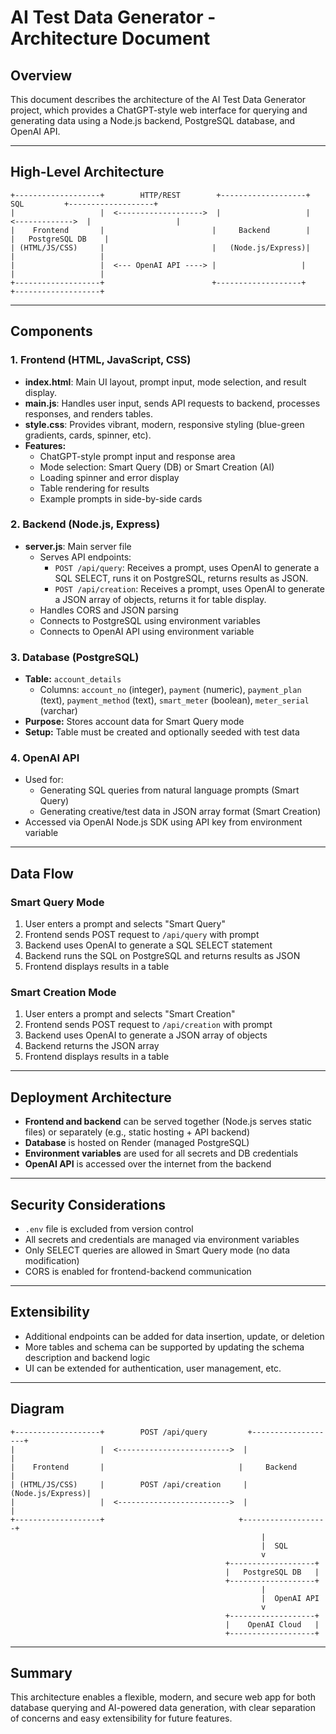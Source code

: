 # AI Test Data Generator - Architecture Document

## Overview
This document describes the architecture of the AI Test Data Generator project, which provides a ChatGPT-style web interface for querying and generating data using a Node.js backend, PostgreSQL database, and OpenAI API.

---

## High-Level Architecture

```
+-------------------+        HTTP/REST        +-------------------+        SQL         +-------------------+
|                   |  <------------------->  |                   |  <------------->  |                   |
|    Frontend       |                        |     Backend        |                  |   PostgreSQL DB    |
| (HTML/JS/CSS)     |                        |   (Node.js/Express)|                  |                   |
|                   |  <--- OpenAI API ----> |                   |                  |                   |
+-------------------+                        +-------------------+                  +-------------------+
```

---

## Components

### 1. Frontend (HTML, JavaScript, CSS)
- **index.html**: Main UI layout, prompt input, mode selection, and result display.
- **main.js**: Handles user input, sends API requests to backend, processes responses, and renders tables.
- **style.css**: Provides vibrant, modern, responsive styling (blue-green gradients, cards, spinner, etc).
- **Features:**
  - ChatGPT-style prompt input and response area
  - Mode selection: Smart Query (DB) or Smart Creation (AI)
  - Loading spinner and error display
  - Table rendering for results
  - Example prompts in side-by-side cards

### 2. Backend (Node.js, Express)
- **server.js**: Main server file
  - Serves API endpoints:
    - `POST /api/query`: Receives a prompt, uses OpenAI to generate a SQL SELECT, runs it on PostgreSQL, returns results as JSON.
    - `POST /api/creation`: Receives a prompt, uses OpenAI to generate a JSON array of objects, returns it for table display.
  - Handles CORS and JSON parsing
  - Connects to PostgreSQL using environment variables
  - Connects to OpenAI API using environment variable

### 3. Database (PostgreSQL)
- **Table:** `account_details`
  - Columns: `account_no` (integer), `payment` (numeric), `payment_plan` (text), `payment_method` (text), `smart_meter` (boolean), `meter_serial` (varchar)
- **Purpose:** Stores account data for Smart Query mode
- **Setup:** Table must be created and optionally seeded with test data

### 4. OpenAI API
- Used for:
  - Generating SQL queries from natural language prompts (Smart Query)
  - Generating creative/test data in JSON array format (Smart Creation)
- Accessed via OpenAI Node.js SDK using API key from environment variable

---

## Data Flow

### Smart Query Mode
1. User enters a prompt and selects "Smart Query"
2. Frontend sends POST request to `/api/query` with prompt
3. Backend uses OpenAI to generate a SQL SELECT statement
4. Backend runs the SQL on PostgreSQL and returns results as JSON
5. Frontend displays results in a table

### Smart Creation Mode
1. User enters a prompt and selects "Smart Creation"
2. Frontend sends POST request to `/api/creation` with prompt
3. Backend uses OpenAI to generate a JSON array of objects
4. Backend returns the JSON array
5. Frontend displays results in a table

---

## Deployment Architecture
- **Frontend and backend** can be served together (Node.js serves static files) or separately (e.g., static hosting + API backend)
- **Database** is hosted on Render (managed PostgreSQL)
- **Environment variables** are used for all secrets and DB credentials
- **OpenAI API** is accessed over the internet from the backend

---

## Security Considerations
- `.env` file is excluded from version control
- All secrets and credentials are managed via environment variables
- Only SELECT queries are allowed in Smart Query mode (no data modification)
- CORS is enabled for frontend-backend communication

---

## Extensibility
- Additional endpoints can be added for data insertion, update, or deletion
- More tables and schema can be supported by updating the schema description and backend logic
- UI can be extended for authentication, user management, etc.

---

## Diagram

```
+-------------------+        POST /api/query         +-------------------+
|                   |  <------------------------->  |                   |
|    Frontend       |                              |     Backend        |
| (HTML/JS/CSS)     |        POST /api/creation     |   (Node.js/Express)|
|                   |  <------------------------->  |                   |
+-------------------+                              +-------------------+
                                                        |
                                                        |  SQL
                                                        v
                                                +-------------------+
                                                |   PostgreSQL DB   |
                                                +-------------------+
                                                        |
                                                        |  OpenAI API
                                                        v
                                                +-------------------+
                                                |    OpenAI Cloud   |
                                                +-------------------+
```

---

## Summary
This architecture enables a flexible, modern, and secure web app for both database querying and AI-powered data generation, with clear separation of concerns and easy extensibility for future features.
